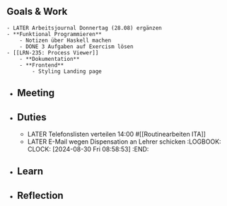 ## Goals & Work
	- LATER Arbeitsjournal Donnertag (28.08) ergänzen
	- **Funktional Programmieren**
		- Notizen über Haskell machen
		- DONE 3 Aufgaben auf Exercism lösen
	- [[LRN-235: Process Viewer]]
		- **Dokumentation**
		- **Frontend**
			- Styling Landing page
- ## Meeting
- ## Duties
	- LATER Telefonslisten verteilen 14:00 #[[Routinearbeiten ITA]]
	- LATER E-Mail wegen Dispensation an Lehrer schicken
	  :LOGBOOK:
	  CLOCK: [2024-08-30 Fri 08:58:53]
	  :END:
- ## Learn
- ## Reflection